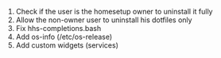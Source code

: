 1. Check if the user is the homesetup owner to uninstall it fully
2. Allow the non-owner user to uninstall his dotfiles only
3. Fix hhs-completions.bash
4. Add os-info (/etc/os-release)
5. Add custom widgets (services)
